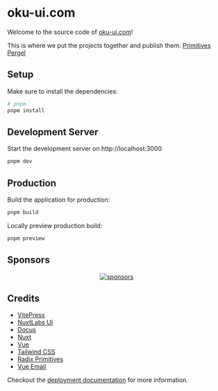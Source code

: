 # oku-ui.com

Welcome to the source code of [oku-ui.com](https://oku-ui.com)!

This is where we put the projects together and publish them.
[Primitives](https://github.com/oku-ui/primitives/tree/main/.docs)
[Pergel](https://github.com/oku-ui/pergel/tree/main/.docs)

## Setup

Make sure to install the dependencies:

```bash
# pnpm
pnpm install
```

## Development Server

Start the development server on http://localhost:3000

```bash
pnpm dev
```

## Production

Build the application for production:

```bash
pnpm build
```

Locally preview production build:

```bash
pnpm preview
```


## Sponsors

<p align="center">
  <a href="https://cdn.jsdelivr.net/gh/productdevbook/static/sponsors.svg">
    <img alt="sponsors" src='https://cdn.jsdelivr.net/gh/productdevbook/static/sponsors.svg'/>
  </a>
</p>

## Credits
- [VitePress](https://github.com/vuejs/vitepress)
- [NuxtLabs UI](https://github.com/nuxtlabs/ui)
- [Docus](https://docus.dev)
- [Nuxt](https://nuxtjs.org)
- [Vue](https://vuejs.org)
- [Tailwind CSS](https://tailwindcss.com)
- [Radix Primitives](https://radix-ui.com/primitives/docs/primitives)
- [Vue Email](https://github.com/Dave136/vue-email)

Checkout the [deployment documentation](https://v3.nuxtjs.org/docs/deployment) for more information.
